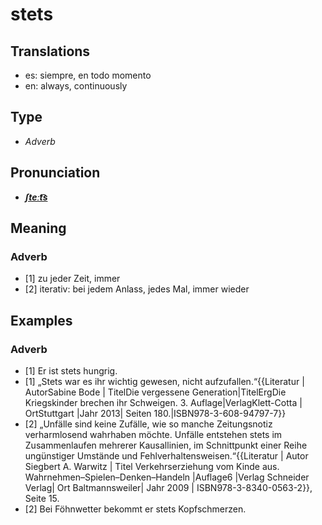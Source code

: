 # stets
## Translations
- es: siempre, en todo momento
- en: always, continuously
## Type
- _Adverb_
## Pronunciation
- **_[ʃteːt͡s](https://commons.wikimedia.org/wiki/File:De-stets.ogg)_**
## Meaning
### Adverb
- [1] zu jeder Zeit, immer
- [2] iterativ: bei jedem Anlass, jedes Mal, immer wieder
## Examples
### Adverb
- [1] Er ist stets hungrig.
- [1] „Stets war es ihr wichtig gewesen, nicht aufzufallen.“<ref>{{Literatur | AutorSabine Bode | TitelDie vergessene Generation|TitelErgDie Kriegskinder brechen ihr Schweigen. 3. Auflage|VerlagKlett-Cotta | OrtStuttgart |Jahr 2013| Seiten 180.|ISBN978-3-608-94797-7}} </ref>
- [2] „Unfälle sind keine Zufälle, wie so manche Zeitungsnotiz verharmlosend wahrhaben möchte. Unfälle entstehen stets im Zusammenlaufen mehrerer Kausallinien, im Schnittpunkt einer Reihe ungünstiger Umstände und Fehlverhaltensweisen.“<ref>{{Literatur | Autor Siegbert A. Warwitz | Titel Verkehrserziehung vom Kinde aus. Wahrnehmen–Spielen–Denken–Handeln |Auflage6 |Verlag Schneider Verlag| Ort Baltmannsweiler| Jahr 2009 | ISBN978-3-8340-0563-2}}, Seite 15.</ref>
- [2] Bei Föhnwetter bekommt er stets Kopfschmerzen.
